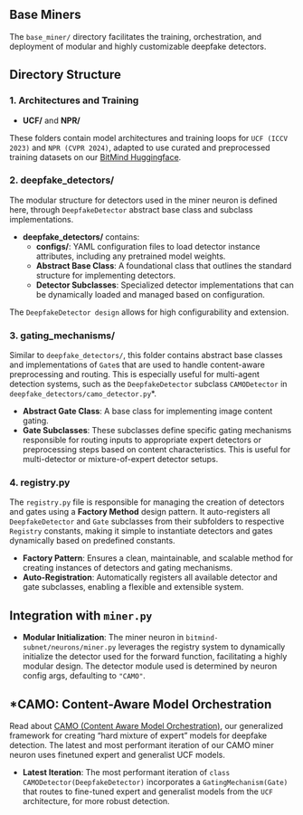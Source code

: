 ## Base Miners

The `base_miner/` directory facilitates the training, orchestration, and deployment of modular and highly customizable deepfake detectors.

## Directory Structure

### 1. Architectures and Training
- **UCF/** and **NPR/**

These folders contain model architectures and training loops for `UCF (ICCV 2023)` and `NPR (CVPR 2024)`, adapted to use curated and preprocessed training datasets on our [BitMind Huggingface](https://huggingface.co/bitmind).

### 2. deepfake_detectors/
The modular structure for detectors used in the miner neuron is defined here, through `DeepfakeDetector` abstract base class and subclass implementations.

- **deepfake_detectors/** contains:
  - **configs/**: YAML configuration files to load detector instance attributes, including any pretrained model weights.
  - **Abstract Base Class**: A foundational class that outlines the standard structure for implementing detectors.
  - **Detector Subclasses**: Specialized detector implementations that can be dynamically loaded and managed based on configuration.

The `DeepfakeDetector design` allows for high configurability and extension.

### 3. gating_mechanisms/
Similar to `deepfake_detectors/`, this folder contains abstract base classes and implementations of `Gate`s that are used to handle content-aware preprocessing and routing. This is especially useful for multi-agent detection systems, such as the `DeepfakeDetector` subclass `CAMODetector` in `deepfake_detectors/camo_detector.py`*.

- **Abstract Gate Class**: A base class for implementing image content gating.
- **Gate Subclasses**: These subclasses define specific gating mechanisms responsible for routing inputs to appropriate expert detectors or preprocessing steps based on content characteristics. This is useful for multi-detector or mixture-of-expert detector setups.

### 4. registry.py
The `registry.py` file is responsible for managing the creation of detectors and gates using a **Factory Method** design pattern. It auto-registers all `DeepfakeDetector` and `Gate` subclasses from their subfolders to respective `Registry` constants, making it simple to instantiate detectors and gates dynamically based on predefined constants.

- **Factory Pattern**: Ensures a clean, maintainable, and scalable method for creating instances of detectors and gating mechanisms.
- **Auto-Registration**: Automatically registers all available detector and gate subclasses, enabling a flexible and extensible system.

## Integration with `miner.py`

- **Modular Initialization**: The miner neuron in `bitmind-subnet/neurons/miner.py` leverages the registry system to dynamically initialize the detector used for the forward function, facilitating a highly modular design. The detector module used is determined by neuron config args, defaulting to `"CAMO"`.

## *CAMO: Content-Aware Model Orchestration

Read about [CAMO (Content Aware Model Orchestration)](https://bitmindlabs.notion.site/CAMO-Content-Aware-Model-Orchestration-CAMO-Framework-for-Deepfake-Detection-43ef46a0f9de403abec7a577a45cd075), our generalized framework for creating “hard mixture of expert” models for deepfake detection. The latest and most performant iteration of our CAMO miner neuron uses finetuned expert and generalist UCF models.

- **Latest Iteration**: The most performant iteration of `class CAMODetector(DeepfakeDetector)` incorporates a `GatingMechanism(Gate)` that routes to fine-tuned expert and generalist models from the `UCF` architecture, for more robust detection.
